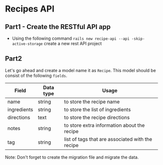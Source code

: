 # Recipes API

## Part1 - Create the RESTful API app 
- Using the following command `rails new recipe-api --api -skip-active-storage` create a new rest API project

## Part2

Let's go ahead and create a model name it as `Recipe`. This model should be consist of the following `fields`.
 
|Field  | Data type | Usage
|--|--|--|
|  name | string | to store the recipe name |
|  ingredients | string | to store the list of ingredients |
|  directions | text | to store the recipe directions |
|  notes | string | to store extra information about the recipe | 
|  tag | string | list of tags that are associated with the recipe |

Note: Don't forget to create the migration file and migrate the data. 
